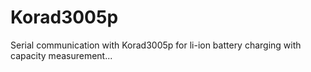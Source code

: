 # Korad3005p
Serial communication with Korad3005p for li-ion battery charging with capacity measurement...
